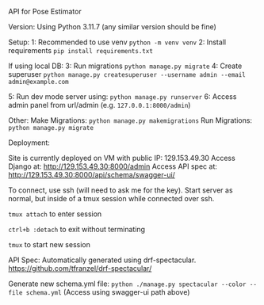 API for Pose Estimator

Version:
Using Python 3.11.7 (any similar version should be fine)

Setup:
1: Recommended to use venv `python -m venv venv`
2: Install requirements `pip install requirements.txt`

If using local DB:
3: Run migrations `python manage.py migrate`
4: Create superuser `python manage.py createsuperuser --username admin --email admin@example.com`

5: Run dev mode server using: `python manage.py runserver`
6: Access admin panel from url/admin (e.g. `127.0.0.1:8000/admin`)

Other:
    Make Migrations: `python manage.py makemigrations`
    Run Migrations: `python manage.py migrate`

Deployment:

Site is currently deployed on VM with public IP: 129.153.49.30
Access Django at: http://129.153.49.30:8000/admin
Access API spec at: http://129.153.49.30:8000/api/schema/swagger-ui/

To connect, use ssh (will need to ask me for the key).
Start server as normal, but inside of a tmux session while connected over ssh.

`tmux attach` to enter session

`ctrl+b :detach` to exit without terminating

`tmux` to start new session


API Spec:
Automatically generated using drf-spectacular.
https://github.com/tfranzel/drf-spectacular/

Generate new schema.yml file:
`python ./manage.py spectacular --color --file schema.yml`
 (Access using swagger-ui path above)